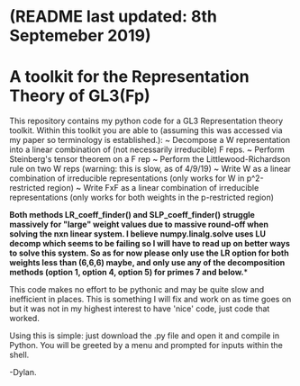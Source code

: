 # (README last updated: 8th Septemeber 2019)

# A toolkit for the Representation Theory of GL3(Fp)

This repository contains my python code for a GL3 Representation theory toolkit. 
Within this toolkit you are able to (assuming this was accessed via my paper so terminology is established.):
 ~ Decompose a W representation into a linear combination of (not necessarily irreducible) F reps. 
 ~ Perform Steinberg's tensor theorem on a F rep
 ~ Perform the Littlewood-Richardson rule on two W reps (warning: this is slow, as of 4/9/19)
 ~ Write W as a linear combination of irreducible representations (only works for W in p^2-restricted region)
 ~ Write FxF as a linear combination of irreducible representations (only works for both weights in the p-restricted region)
 
**Both methods LR_coeff_finder() and SLP_coeff_finder() struggle massively for "large" weight values due to massive round-off when solving the nxn linear system. I believe numpy.linalg.solve uses LU decomp which seems to be failing so I will have to read up on better ways to solve this system. So as for now please only use the LR option for both weights less than (6,6,6) maybe, and only use any of the decomposition methods (option 1, option 4, option 5) for primes 7 and below.***

This code makes no effort to be pythonic and may be quite slow and inefficient in places. This is something I will fix and work on as time goes on but it was not in my highest interest to have 'nice' code, just code that worked.

Using this is simple: just download the .py file and open it and compile in Python. You will be greeted by a menu and prompted for inputs within the shell.

-Dylan.
